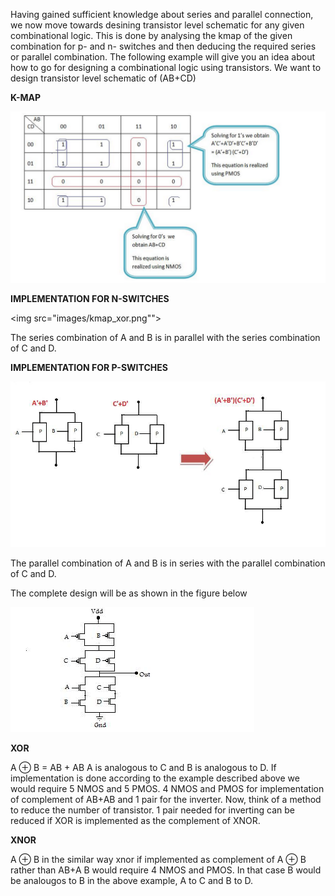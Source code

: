 Having gained sufficient knowledge about series and parallel connection, we now move towards desining transistor level schematic for any given combinational logic. This is done by analysing the kmap of the given combination for p- and n- switches and then deducing the required series or parallel combination. The following example will give you an idea about how to go for designing a combinational logic using transistors. We want to design transistor level schematic of (AB+CD)

**K-MAP**

<img src="images/kmap_xor.png">

**IMPLEMENTATION FOR N-SWITCHES**

<img src="images/kmap_xor.png"">

The series combination of A and B is in parallel with the series combination of C and D.

**IMPLEMENTATION FOR P-SWITCHES**

<img src="images/pmos_imp.jpg">

The parallel combination of A and B is in series with the parallel combination of C and D.

The complete design will be as shown in the figure below

<img src="images/logic.jpg">

**XOR**

A ⊕ B = AB + AB
A is analogous to C and B is analogous to D. If implementation is done according to the example described above we would require 5 NMOS and 5 PMOS.
4 NMOS and PMOS for implementation of complement of AB+AB and 1 pair for the inverter.
Now, think of a method to reduce the number of transistor. 1 pair needed for inverting can be reduced if XOR is implemented as the complement of XNOR.

**XNOR**

A ⊕ B in the similar way xnor if implemented as complement of A ⊕ B rather than AB+A B would require 4 NMOS and PMOS. In that case B would be analougos to B in the above example, A to C and B to D.

